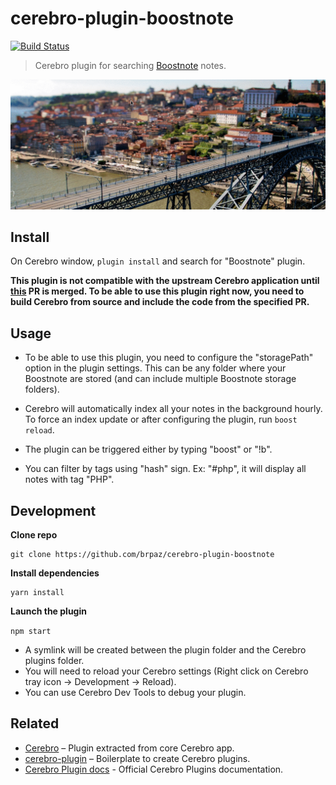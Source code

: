 # cerebro-plugin-boostnote

[![Build Status](https://travis-ci.org/brpaz/cerebro-plugin-boostnote.svg?branch=master)](https://travis-ci.org/brpaz/cerebro-plugin-boostnote)

> Cerebro plugin for searching [Boostnote](https://boostnote.io) notes.

![](demo.gif)

## Install

On Cerebro window, ```plugin install``` and search for "Boostnote" plugin.

**This plugin is not compatible with the upstream Cerebro application until [this](https://github.com/KELiON/cerebro/pull/433) PR is merged. To be able to use this plugin right now, you need to build Cerebro from source and include the code from the specified PR.**

## Usage

* To be able to use this plugin, you need to configure the "storagePath" option in the plugin settings. This can be any folder where your Boostnote are stored (and can include multiple Boostnote storage folders).

* Cerebro will automatically index all your notes in the background hourly. To force an index update or after configuring the plugin, run ```boost reload```.

* The plugin can be triggered either by typing "boost" or "!b".

* You can filter by tags using "hash" sign. Ex: "#php", it will display all notes with tag "PHP".

## Development

**Clone repo**

```
git clone https://github.com/brpaz/cerebro-plugin-boostnote
```

**Install dependencies**

```
yarn install
```

**Launch the plugin**

```npm start```

- A symlink will be created between the plugin folder and the Cerebro plugins folder.
- You will need to reload your Cerebro settings (Right click on Cerebro tray icon -> Development -> Reload).
- You can use Cerebro Dev Tools to debug your plugin.

## Related

* [Cerebro](http://github.com/KELiON/cerebro) – Plugin extracted from core Cerebro app.
* [cerebro-plugin](http://github.com/KELiON/cerebro-plugin) – Boilerplate to create Cerebro plugins.
* [Cerebro Plugin docs](https://github.com/KELiON/cerebro/tree/master/docs) - Official Cerebro Plugins documentation.

